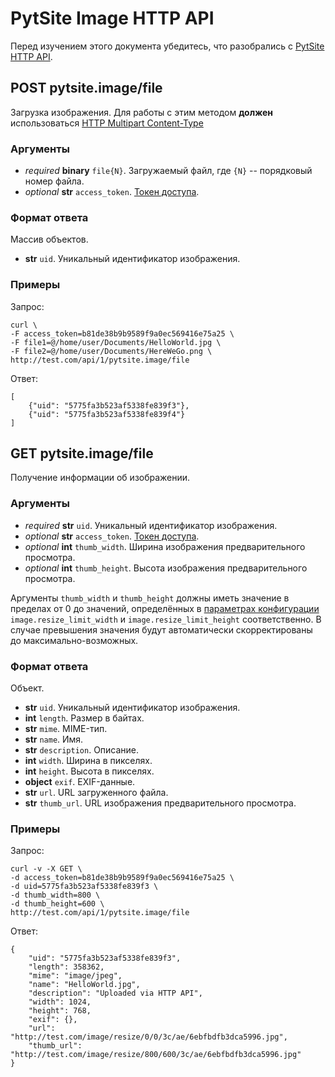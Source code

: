# PytSite Image HTTP API

Перед изучением этого документа убедитесь, что разобрались с [PytSite HTTP API](../../../http_api/doc/ru/index.md).


## POST pytsite.image/file

Загрузка изображения. Для работы с этим методом **должен** использоваться 
[HTTP Multipart Content-Type](https://www.ietf.org/rfc/rfc2388.txt)


### Аргументы

- *required* **binary** `file{N}`. Загружаемый файл, где `{N}` -- порядковый номер файла.  
- *optional* **str** `access_token`. [Токен доступа](../../../auth/doc/ru/http_api.md#post-pytsiteauthsign_in).


### Формат ответа

Массив объектов.

- **str** `uid`. Уникальный идентификатор изображения.


### Примеры

Запрос:

```
curl \
-F access_token=b81de38b9b9589f9a0ec569416e75a25 \
-F file1=@/home/user/Documents/HelloWorld.jpg \
-F file2=@/home/user/Documents/HereWeGo.png \
http://test.com/api/1/pytsite.image/file
```

Ответ:

```
[
    {"uid": "5775fa3b523af5338fe839f3"},
    {"uid": "5775fa3b523af5338fe839f4"}
]
```


## GET pytsite.image/file

Получение информации об изображении.


### Аргументы

* *required* **str** `uid`. Уникальный идентификатор изображения.  
* *optional* **str** `access_token`. [Токен доступа](../../../auth/doc/ru/http_api.md#post-pytsiteauthsign_in).
* *optional* **int** `thumb_width`. Ширина изображения предварительного просмотра.
* *optional* **int** `thumb_height`. Высота изображения предварительного просмотра.

Аргументы `thumb_width` и `thumb_height` должны иметь значение в пределах от 0 до значений, определённых в [параметрах 
конфигурации](reg.md) `image.resize_limit_width` и `image.resize_limit_height` соответственно. В случае превышения 
значения будут автоматически скорректированы до максимально-возможных.


### Формат ответа

Объект.

- **str** `uid`. Уникальный идентификатор изображения.
- **int** `length`. Размер в байтах.
- **str** `mime`. MIME-тип.
- **str** `name`. Имя.
- **str** `description`. Описание.
- **int** `width`. Ширина в пикселях.
- **int** `height`. Высота в пикселях.
- **object** `exif`. EXIF-данные.
- **str** `url`. URL загруженного файла.
- **str** `thumb_url`. URL изображения предварительного просмотра.


### Примеры

Запрос:

```
curl -v -X GET \
-d access_token=b81de38b9b9589f9a0ec569416e75a25 \
-d uid=5775fa3b523af5338fe839f3 \
-d thumb_width=800 \
-d thumb_height=600 \
http://test.com/api/1/pytsite.image/file
```

Ответ:

```
{
    "uid": "5775fa3b523af5338fe839f3",
    "length": 358362,
    "mime": "image/jpeg",
    "name": "HelloWorld.jpg",
    "description": "Uploaded via HTTP API",
    "width": 1024,
    "height": 768,
    "exif": {},
    "url": "http://test.com/image/resize/0/0/3c/ae/6ebfbdfb3dca5996.jpg",
    "thumb_url": "http://test.com/image/resize/800/600/3c/ae/6ebfbdfb3dca5996.jpg"
}
```
